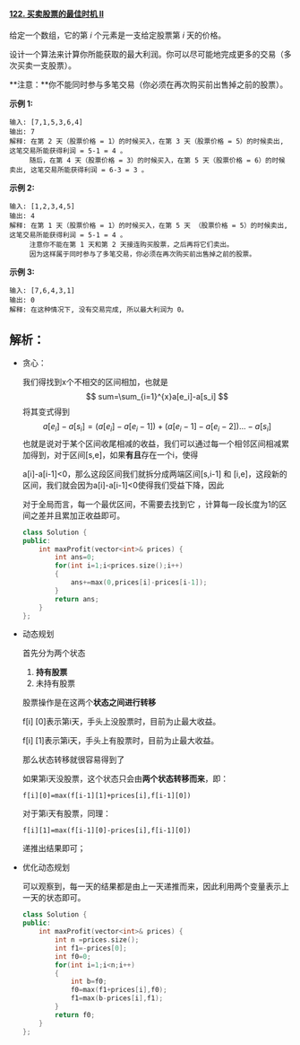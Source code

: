 #### [122. 买卖股票的最佳时机 II](https://leetcode-cn.com/problems/best-time-to-buy-and-sell-stock-ii/)

给定一个数组，它的第 *i* 个元素是一支给定股票第 *i* 天的价格。

设计一个算法来计算你所能获取的最大利润。你可以尽可能地完成更多的交易（多次买卖一支股票）。

**注意：**你不能同时参与多笔交易（你必须在再次购买前出售掉之前的股票）。

 

**示例 1:**

```
输入: [7,1,5,3,6,4]
输出: 7
解释: 在第 2 天（股票价格 = 1）的时候买入，在第 3 天（股票价格 = 5）的时候卖出, 这笔交易所能获得利润 = 5-1 = 4 。
     随后，在第 4 天（股票价格 = 3）的时候买入，在第 5 天（股票价格 = 6）的时候卖出, 这笔交易所能获得利润 = 6-3 = 3 。
```

**示例 2:**

```
输入: [1,2,3,4,5]
输出: 4
解释: 在第 1 天（股票价格 = 1）的时候买入，在第 5 天 （股票价格 = 5）的时候卖出, 这笔交易所能获得利润 = 5-1 = 4 。
     注意你不能在第 1 天和第 2 天接连购买股票，之后再将它们卖出。
     因为这样属于同时参与了多笔交易，你必须在再次购买前出售掉之前的股票。
```

**示例 3:**

```
输入: [7,6,4,3,1]
输出: 0
解释: 在这种情况下, 没有交易完成, 所以最大利润为 0。
```

 





## 解析：

* 贪心：

  我们得找到x个不相交的区间相加，也就是
  $$
  sum=\sum_{i=1}^{x}a[e_i]-a[s_i]
  $$
  将其变式得到
  $$
  a[e_i]-a[s_i]=(a[e_i]-a[e_i-1])+(a[e_i-1]-a[e_i-2])...-a[s_i]
  $$
  也就是说对于某个区间收尾相减的收益，我们可以通过每一个相邻区间相减累加得到，对于区间[s,e]，如果**有且**存在一个i，使得

  a[i]-a[i-1]<0，那么这段区间我们就拆分成两端区间[s,i-1] 和 [i,e]，这段新的区间，我们就会因为a[i]-a[i-1]<0使得我们受益下降，因此

  对于全局而言，每一个最优区间，不需要去找到它	，计算每一段长度为1的区间之差并且累加正收益即可。

  ```c++
  class Solution {
  public:
      int maxProfit(vector<int>& prices) {
          int ans=0;
          for(int i=1;i<prices.size();i++)
          {
              ans+=max(0,prices[i]-prices[i-1]);
          }
          return ans;
      }
  };
  ```

  

* 动态规划

  首先分为两个状态

  1. **持有股票**
  2. 未持有股票

  股票操作是在这两个**状态之间进行转移**

  f[i] [0]表示第i天，手头上没股票时，目前为止最大收益。

  f[i] [1]表示第i天，手头上有股票时，目前为止最大收益。

  那么状态转移就很容易得到了

  如果第i天没股票，这个状态只会由**两个状态转移而来**，即：

  ```
  f[i][0]=max(f[i-1][1]+prices[i],f[i-1][0]) 
  ```

  对于第i天有股票，同理：

  ```
  f[i][1]=max(f[i-1][0]-prices[i],f[i-1][0])
  ```

  递推出结果即可；

  

* 优化动态规划

  可以观察到，每一天的结果都是由上一天递推而来，因此利用两个变量表示上一天的状态即可。

  ```c++
  class Solution {
  public:
      int maxProfit(vector<int>& prices) {
          int n =prices.size();
          int f1=-prices[0];
          int f0=0;
          for(int i=1;i<n;i++)
          {
              int b=f0;
              f0=max(f1+prices[i],f0);
              f1=max(b-prices[i],f1);
          }
          return f0;
      }
  };
  ```

  